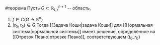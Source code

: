 #теорема
Пусть $G \subset \mathbb{R}^{n + 1}_{t, r}$ -- область,
1. $f \in C(G \to \mathbb{R}^n)$
2. $(t_0, r_0) \in G$
Тогда [[Задача Коши|задача Коши]] для [[Нормальная система|нормальной системы]] имеет решение, определённое на [[Отрезок Пеано|отрезке Пеано]], соответствующем $(t_0, r_0)$

